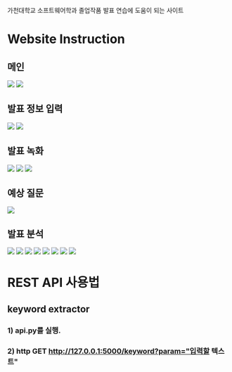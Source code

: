 가천대학교 소프트웨어학과 졸업작품
발표 연습에 도움이 되는 사이트

# Website Instruction

## 메인
<img src="https://github.com/kingmaker-presentation-helper/Presentation_Helper/assets/57437648/f24511d5-221e-4cd8-ac32-bcbfd5406113">
<img src="https://github.com/kingmaker-presentation-helper/Presentation_Helper/assets/57437648/758a9b0b-ca33-4242-9c6a-18c155b5e85d">

## 발표 정보 입력
<img src="https://github.com/kingmaker-presentation-helper/Presentation_Helper/assets/57437648/328f96b1-78f5-4e6a-b05c-38d7c94fdb44">
<img src="https://github.com/kingmaker-presentation-helper/Presentation_Helper/assets/57437648/9153d729-57ec-41e9-9761-88925ad1fab8">

## 발표 녹화
<img src="https://github.com/kingmaker-presentation-helper/Presentation_Helper/assets/57437648/a5181836-f8ad-4f5c-ac63-fe1551e95a50">
<img src="https://github.com/kingmaker-presentation-helper/Presentation_Helper/assets/57437648/6f6488ee-4a70-42ee-a619-38632bb62be4">
<img src="https://github.com/kingmaker-presentation-helper/Presentation_Helper/assets/57437648/07a6e041-9998-4450-9cfd-ccfec134f4a2">

## 예상 질문
<img src="https://github.com/kingmaker-presentation-helper/Presentation_Helper/assets/57437648/ec29b762-db27-4bd1-bec8-61819db0e995">

## 발표 분석
<img src="https://github.com/kingmaker-presentation-helper/Presentation_Helper/assets/57437648/b835fee3-574d-4bd6-b2ab-2f1605e52f02">
<img src="https://github.com/kingmaker-presentation-helper/Presentation_Helper/assets/57437648/23faa517-819d-43c9-bec4-c375df44c582">
<img src="https://github.com/kingmaker-presentation-helper/Presentation_Helper/assets/57437648/fb659f48-bf16-449a-b029-13bcbfbff7dc">
<img src="https://github.com/kingmaker-presentation-helper/Presentation_Helper/assets/57437648/b9b20bce-707d-4a74-ad85-079ff52b319d">
<img src="https://github.com/kingmaker-presentation-helper/Presentation_Helper/assets/57437648/f44921e2-08ab-4acc-bab1-6c9d94628716">
<img src="https://github.com/kingmaker-presentation-helper/Presentation_Helper/assets/57437648/ea13a134-28f6-4a36-8abc-b1455b642958">
<img src="https://github.com/kingmaker-presentation-helper/Presentation_Helper/assets/57437648/a5db12af-7094-493e-aac8-e331aa1ffb21">
<img src="https://github.com/kingmaker-presentation-helper/Presentation_Helper/assets/57437648/b7ed4982-aeee-4d30-ae3b-f4e462ab1414">

# REST API 사용법

## keyword extractor
### 1) api.py를 실행.

### 2) http GET http://127.0.0.1:5000/keyword?param="입력할 텍스트"

